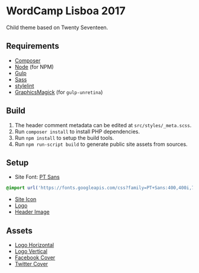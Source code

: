 # WordCamp Lisboa 2017

Child theme based on Twenty Seventeen.

## Requirements

* [Composer](https://getcomposer.org/)
* [Node](http://nodejs.org/) (for NPM)
* [Gulp](http://gulpjs.com/)
* [Sass](http://sass-lang.com/)
* [stylelint](https://github.com/stylelint/stylelint)
* [GraphicsMagick](http://www.graphicsmagick.org/) (for `gulp-unretina`)

## Build

1. The header comment metadata can be edited at `src/styles/_meta.scss`.
2. Run `composer install` to install PHP dependencies.
3. Run `npm install` to setup the build tools.
4. Run `npm run-script build` to generate public site assets from sources.

## Setup

* Site Font: [PT Sans](https://fonts.google.com/specimen/PT+Sans)
```css
@import url('https://fonts.googleapis.com/css?family=PT+Sans:400,400i,700');
```

* [Site Icon](public/images/icon@2x.png)
* [Logo](public/images/logo@2x.png)
* [Header Image](public/images/banner@2x.jpg)

## Assets

* [Logo Horizontal](assets/images/logo-horz.svg)
* [Logo Vertical](assets/images/logo-vert.svg)
* [Facebook Cover](assets/images/facebook-cover.jpg)
* [Twitter Cover](assets/images/twitter-cover.jpg)

